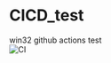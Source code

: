 # CICD_test
win32 github actions test  
![CI](https://github.com/stop-pattern/CICD_test/workflows/CI/badge.svg?branch=release)  
